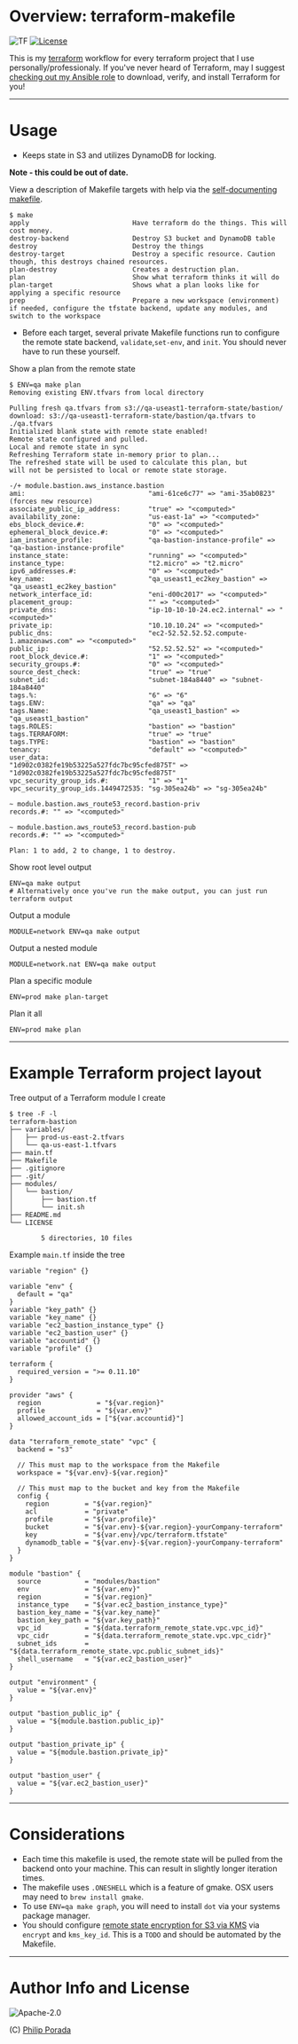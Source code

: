 # Overview: terraform-makefile
![TF](https://img.shields.io/badge/Supports%20Terraform%20Version-%3E%3D0.11.10-blue.svg)
[![License](https://img.shields.io/badge/license-Apache--2.0-brightgreen.svg)](LICENSE)

This is my [terraform](https://www.terraform.io/) workflow for every terraform project that I use personally/professionaly. If you've never heard of Terraform, may I suggest [checking out my Ansible role](https://github.com/pgporada/ansible-role-terraform) to download, verify, and install Terraform for you!

- - - -
# Usage

* Keeps state in S3 and utilizes DynamoDB for locking.

**Note - this could be out of date.**

View a description of Makefile targets with help via the [self-documenting makefile](https://marmelab.com/blog/2016/02/29/auto-documented-makefile.html).

    $ make
    apply                          Have terraform do the things. This will cost money.
    destroy-backend                Destroy S3 bucket and DynamoDB table
    destroy                        Destroy the things
    destroy-target                 Destroy a specific resource. Caution though, this destroys chained resources.
    plan-destroy                   Creates a destruction plan.
    plan                           Show what terraform thinks it will do
    plan-target                    Shows what a plan looks like for applying a specific resource
    prep                           Prepare a new workspace (environment) if needed, configure the tfstate backend, update any modules, and switch to the workspace


* Before each target, several private Makefile functions run to configure the remote state backend, `validate`,`set-env`, and `init`. You should never have to run these yourself.

Show a plan from the remote state

    $ ENV=qa make plan
	Removing existing ENV.tfvars from local directory

	Pulling fresh qa.tfvars from s3://qa-useast1-terraform-state/bastion/
	download: s3://qa-useast1-terraform-state/bastion/qa.tfvars to ./qa.tfvars
	Initialized blank state with remote state enabled!
	Remote state configured and pulled.
	Local and remote state in sync
	Refreshing Terraform state in-memory prior to plan...
	The refreshed state will be used to calculate this plan, but
	will not be persisted to local or remote state storage.

	-/+ module.bastion.aws_instance.bastion
    ami:                               "ami-61ce6c77" => "ami-35ab0823" (forces new resource)
    associate_public_ip_address:       "true" => "<computed>"
    availability_zone:                 "us-east-1a" => "<computed>"
    ebs_block_device.#:                "0" => "<computed>"
    ephemeral_block_device.#:          "0" => "<computed>"
    iam_instance_profile:              "qa-bastion-instance-profile" => "qa-bastion-instance-profile"
    instance_state:                    "running" => "<computed>"
    instance_type:                     "t2.micro" => "t2.micro"
    ipv6_addresses.#:                  "0" => "<computed>"
    key_name:                          "qa_useast1_ec2key_bastion" => "qa_useast1_ec2key_bastion"
    network_interface_id:              "eni-d00c2017" => "<computed>"
    placement_group:                   "" => "<computed>"
    private_dns:                       "ip-10-10-10-24.ec2.internal" => "<computed>"
    private_ip:                        "10.10.10.24" => "<computed>"
    public_dns:                        "ec2-52.52.52.52.compute-1.amazonaws.com" => "<computed>"
    public_ip:                         "52.52.52.52" => "<computed>"
    root_block_device.#:               "1" => "<computed>"
    security_groups.#:                 "0" => "<computed>"
    source_dest_check:                 "true" => "true"
    subnet_id:                         "subnet-184a8440" => "subnet-184a8440"
    tags.%:                            "6" => "6"
    tags.ENV:                          "qa" => "qa"
    tags.Name:                         "qa_useast1_bastion" => "qa_useast1_bastion"
    tags.ROLES:                        "bastion" => "bastion"
    tags.TERRAFORM:                    "true" => "true"
    tags.TYPE:                         "bastion" => "bastion"
    tenancy:                           "default" => "<computed>"
    user_data:                         "1d902c0382fe19b53225a527fdc7bc95cfed875T" => "1d902c0382fe19b53225a527fdc7bc95cfed875T"
    vpc_security_group_ids.#:          "1" => "1"
    vpc_security_group_ids.1449472535: "sg-305ea24b" => "sg-305ea24b"

	~ module.bastion.aws_route53_record.bastion-priv
    records.#: "" => "<computed>"

	~ module.bastion.aws_route53_record.bastion-pub
    records.#: "" => "<computed>"

	Plan: 1 to add, 2 to change, 1 to destroy.

Show root level output

    ENV=qa make output
	# Alternatively once you've run the make output, you can just run
	terraform output

Output a module

    MODULE=network ENV=qa make output

Output a nested module

    MODULE=network.nat ENV=qa make output

Plan a specific module

	ENV=prod make plan-target

Plan it all

	ENV=prod make plan

- - - -
# Example Terraform project layout

Tree output of a Terraform module I create

    $ tree -F -l
    terraform-bastion
    ├── variables/
    │   ├── prod-us-east-2.tfvars
    │   └── qa-us-east-1.tfvars
    ├── main.tf
    ├── Makefile
    ├── .gitignore
    ├── .git/
    ├── modules/
    │   └── bastion/
    │       ├── bastion.tf
    │       └── init.sh
    ├── README.md
    └── LICENSE

            5 directories, 10 files

Example `main.tf` inside the tree

    variable "region" {}

    variable "env" {
      default = "qa"
    }
    variable "key_path" {}
    variable "key_name" {}
    variable "ec2_bastion_instance_type" {}
    variable "ec2_bastion_user" {}
    variable "accountid" {}
    variable "profile" {}

    terraform {
      required_version = ">= 0.11.10"
    }

    provider "aws" {
      region              = "${var.region}"
      profile             = "${var.env}"
      allowed_account_ids = ["${var.accountid}"]
    }

    data "terraform_remote_state" "vpc" {
      backend = "s3"

      // This must map to the workspace from the Makefile
      workspace = "${var.env}-${var.region}"

      // This must map to the bucket and key from the Makefile
      config {
        region         = "${var.region}"
        acl            = "private"
        profile        = "${var.profile}"
        bucket         = "${var.env}-${var.region}-yourCompany-terraform"
        key            = "${var.env}/vpc/terraform.tfstate"
        dynamodb_table = "${var.env}-${var.region}-yourCompany-terraform"
      }
    }

    module "bastion" {
      source           = "modules/bastion"
      env              = "${var.env}"
      region           = "${var.region}"
      instance_type    = "${var.ec2_bastion_instance_type}"
      bastion_key_name = "${var.key_name}"
      bastion_key_path = "${var.key_path}"
      vpc_id           = "${data.terraform_remote_state.vpc.vpc_id}"
      vpc_cidr         = "${data.terraform_remote_state.vpc.vpc_cidr}"
      subnet_ids       = "${data.terraform_remote_state.vpc.public_subnet_ids}"
      shell_username   = "${var.ec2_bastion_user}"
    }

    output "environment" {
      value = "${var.env}"
    }

    output "bastion_public_ip" {
      value = "${module.bastion.public_ip}"
    }

    output "bastion_private_ip" {
      value = "${module.bastion.private_ip}"
    }

    output "bastion_user" {
      value = "${var.ec2_bastion_user}"
    }

- - - -
# Considerations

* Each time this makefile is used, the remote state will be pulled from the backend onto your machine. This can result in slightly longer iteration times.
* The makefile uses `.ONESHELL` which is a feature of gmake. OSX users may need to `brew install gmake`.
* To use `ENV=qa make graph`, you will need to install `dot` via your systems package manager.
* You should configure [remote state encryption for S3 via KMS](https://www.terraform.io/docs/state/remote/s3.html) via `encrypt` and `kms_key_id`. This is a `TODO` and should be automated by the Makefile.

- - - -
# Author Info and License

![Apache-2.0](LICENSE)

(C) [Philip Porada](https://github.com/pgporada/)
